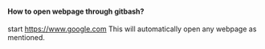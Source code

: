 #### How to open webpage through gitbash?
start https://www.google.com
This will automatically open any webpage as mentioned.